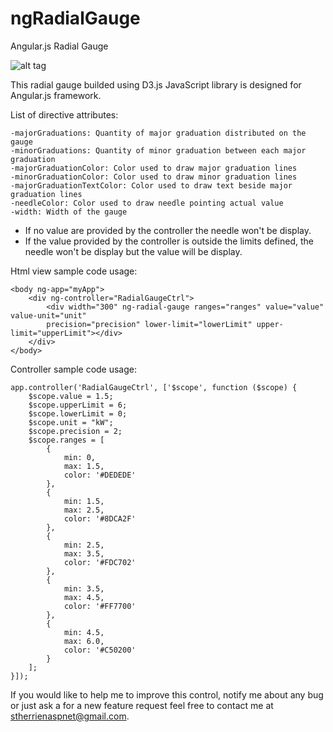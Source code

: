 ngRadialGauge
=============

Angular.js Radial Gauge

![alt tag](https://raw.github.com/stherrienaspnet/ngRadialGauge/master/ngRadialGauge/ngRadialGaugeDemo.png)

This radial gauge builded using D3.js JavaScript library is designed for Angular.js framework.

List of directive attributes:
```
-majorGraduations: Quantity of major graduation distributed on the gauge
-minorGraduations: Quantity of minor graduation between each major graduation
-majorGraduationColor: Color used to draw major graduation lines
-minorGraduationColor: Color used to draw minor graduation lines
-majorGraduationTextColor: Color used to draw text beside major graduation lines
-needleColor: Color used to draw needle pointing actual value
-width: Width of the gauge
```
* If no value are provided by the controller the needle won't be display.
* If the value provided by the controller is outside the limits defined, the needle won't be display but the value will   be display.


Html view sample code usage:
``` 
<body ng-app="myApp">
    <div ng-controller="RadialGaugeCtrl">
        <div width="300" ng-radial-gauge ranges="ranges" value="value" value-unit="unit" 
        precision="precision" lower-limit="lowerLimit" upper-limit="upperLimit"></div>
    </div>
</body>
```

Controller sample code usage:
```
app.controller('RadialGaugeCtrl', ['$scope', function ($scope) {
    $scope.value = 1.5;
    $scope.upperLimit = 6;
    $scope.lowerLimit = 0;
    $scope.unit = "kW";
    $scope.precision = 2;
    $scope.ranges = [
        {
            min: 0,
            max: 1.5,
            color: '#DEDEDE'
        },
        {
            min: 1.5,
            max: 2.5,
            color: '#8DCA2F'
        },
        {
            min: 2.5,
            max: 3.5,
            color: '#FDC702'
        },
        {
            min: 3.5,
            max: 4.5,
            color: '#FF7700'
        },
        {
            min: 4.5,
            max: 6.0,
            color: '#C50200'
        }
    ];
}]);
```

If you would like to help me to improve this control, notify me about any bug or just ask a for a new feature request feel free to contact me at stherrienaspnet@gmail.com.
